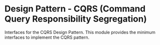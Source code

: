 # Design Pattern - CQRS (Command Query Responsibility Segregation)

Interfaces for the CQRS Design Pattern. This module provides the minimum interfaces to implement the CQRS pattern. 
